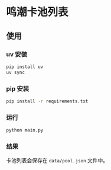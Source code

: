 # 鸣潮卡池列表

## 使用

### uv 安装
```bash
pip install uv
uv sync
```

### pip 安装

```bash
pip install -r requirements.txt
```

### 运行

```bash
python main.py
```

### 结果

卡池列表会保存在 `data/pool.json` 文件中。
